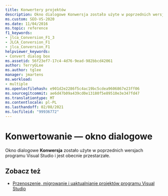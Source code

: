 ```yaml
---
title: Konwertery projektów
description: Okno dialogowe Konwersja zostało użyte w poprzednich wersjach programu Visual Studio i jest obecnie przestarzałe.
ms.custom: SEO-VS-2020
ms.date: 11/04/2016
ms.topic: reference
f1_keywords:
- jlca_Conversion_F1_3
- JLCA_Conversion_F1
- jlca_Conversion_F1
helpviewer_keywords:
- Convert dialog box
ms.assetid: 56f23ef7-17c4-4d76-9ead-982bbcd42061
author: TerryGLee
ms.author: tglee
manager: jmartens
ms.workload:
- multiple
ms.openlocfilehash: e901d2e2286f5c4ac19bc5cdea9606867e23ff06
ms.sourcegitcommit: ae6d47b09a439cd0e13180f5e89510e3e347fd47
ms.translationtype: MT
ms.contentlocale: pl-PL
ms.lasthandoff: 02/08/2021
ms.locfileid: "99936772"
---
```

# <a name="convert-dialog-box"></a>Konwertowanie — okno dialogowe

Okno dialogowe **Konwersja** zostało użyte w poprzednich wersjach programu Visual Studio i jest obecnie przestarzałe.

## <a name="see-also"></a>Zobacz też

- [Przenoszenie, migrowanie i uaktualnianie projektów programu Visual Studio](../../porting/port-migrate-and-upgrade-visual-studio-projects.md)
